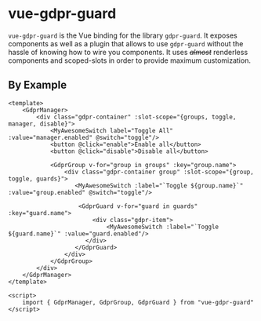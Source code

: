 # vue-gdpr-guard

`vue-gdpr-guard` is the Vue binding for the library `gdpr-guard`. It exposes components as well as a plugin that allows to use `gdpr-guard` without the hassle of knowing how to wire you components. It uses *~~almost~~* renderless components and scoped-slots in order to provide maximum customization.



## By Example

```vue
<template>
	<GdprManager>
    	<div class="gdpr-container" :slot-scope="{groups, toggle, manager, disable}">
            <MyAwesomeSwitch label="Toggle All" :value="manager.enabled" @switch="toggle"/>
            <button @click="enable">Enable all</button>
            <button @click="disable">Disable all</button>
        	
            <GdprGroup v-for="group in groups" :key="group.name">
            	<div class="gdpr-container group" :slot-scope="{group, toggle, guards}">
                   <MyAwesomeSwitch :label="`Toggle ${group.name}`" :value="group.enabled" @switch="toggle"/>
                    
                    <GdprGuard v-for="guard in guards" :key="guard.name">
                        <div class="gdpr-item">
                            <MyAwesomeSwitch :label="`Toggle ${guard.name}`" :value="guard.enabled"/>
					  </div>
    			   </GdprGuard>
                </div>
    		</GdprGroup>
    	</div>
    </GdprManager>
</template>

<script>
	import { GdprManager, GdprGroup, GdprGuard } from "vue-gdpr-guard"
</script>
```

